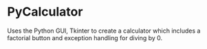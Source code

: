 # PyCalculator
Uses the Python GUI, Tkinter to create a calculator which includes a factorial button and exception handling for diving by 0.